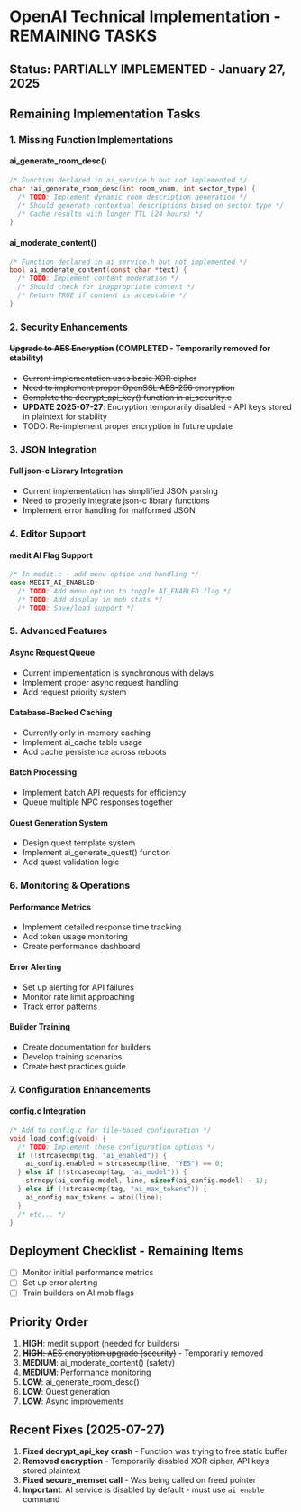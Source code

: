 # OpenAI Technical Implementation - REMAINING TASKS

## Status: PARTIALLY IMPLEMENTED - January 27, 2025

## Remaining Implementation Tasks

### 1. Missing Function Implementations

#### ai_generate_room_desc()
```c
/* Function declared in ai_service.h but not implemented */
char *ai_generate_room_desc(int room_vnum, int sector_type) {
  /* TODO: Implement dynamic room description generation */
  /* Should generate contextual descriptions based on sector type */
  /* Cache results with longer TTL (24 hours) */
}
```

#### ai_moderate_content()
```c
/* Function declared in ai_service.h but not implemented */
bool ai_moderate_content(const char *text) {
  /* TODO: Implement content moderation */
  /* Should check for inappropriate content */
  /* Return TRUE if content is acceptable */
}
```

### 2. Security Enhancements

#### ~~Upgrade to AES Encryption~~ (COMPLETED - Temporarily removed for stability)
- ~~Current implementation uses basic XOR cipher~~
- ~~Need to implement proper OpenSSL AES-256 encryption~~
- ~~Complete the decrypt_api_key() function in ai_security.c~~
- **UPDATE 2025-07-27**: Encryption temporarily disabled - API keys stored in plaintext for stability
- TODO: Re-implement proper encryption in future update

### 3. JSON Integration

#### Full json-c Library Integration
- Current implementation has simplified JSON parsing
- Need to properly integrate json-c library functions
- Implement error handling for malformed JSON

### 4. Editor Support

#### medit AI Flag Support
```c
/* In medit.c - add menu option and handling */
case MEDIT_AI_ENABLED:
  /* TODO: Add menu option to toggle AI_ENABLED flag */
  /* TODO: Add display in mob stats */
  /* TODO: Save/load support */
```

### 5. Advanced Features

#### Async Request Queue
- Current implementation is synchronous with delays
- Implement proper async request handling
- Add request priority system

#### Database-Backed Caching
- Currently only in-memory caching
- Implement ai_cache table usage
- Add cache persistence across reboots

#### Batch Processing
- Implement batch API requests for efficiency
- Queue multiple NPC responses together

#### Quest Generation System
- Design quest template system
- Implement ai_generate_quest() function
- Add quest validation logic

### 6. Monitoring & Operations

#### Performance Metrics
- Implement detailed response time tracking
- Add token usage monitoring
- Create performance dashboard

#### Error Alerting
- Set up alerting for API failures
- Monitor rate limit approaching
- Track error patterns

#### Builder Training
- Create documentation for builders
- Develop training scenarios
- Create best practices guide

### 7. Configuration Enhancements

#### config.c Integration
```c
/* Add to config.c for file-based configuration */
void load_config(void) {
  /* TODO: Implement these configuration options */
  if (!strcasecmp(tag, "ai_enabled")) {
    ai_config.enabled = strcasecmp(line, "YES") == 0;
  } else if (!strcasecmp(tag, "ai_model")) {
    strncpy(ai_config.model, line, sizeof(ai_config.model) - 1);
  } else if (!strcasecmp(tag, "ai_max_tokens")) {
    ai_config.max_tokens = atoi(line);
  }
  /* etc... */
}
```

## Deployment Checklist - Remaining Items

- [ ] Monitor initial performance metrics
- [ ] Set up error alerting
- [ ] Train builders on AI mob flags

## Priority Order

1. **HIGH**: medit support (needed for builders)
2. ~~**HIGH**: AES encryption upgrade (security)~~ - Temporarily removed
3. **MEDIUM**: ai_moderate_content() (safety)
4. **MEDIUM**: Performance monitoring
5. **LOW**: ai_generate_room_desc()
6. **LOW**: Quest generation
7. **LOW**: Async improvements

## Recent Fixes (2025-07-27)

1. **Fixed decrypt_api_key crash** - Function was trying to free static buffer
2. **Removed encryption** - Temporarily disabled XOR cipher, API keys stored plaintext
3. **Fixed secure_memset call** - Was being called on freed pointer
4. **Important**: AI service is disabled by default - must use `ai enable` command